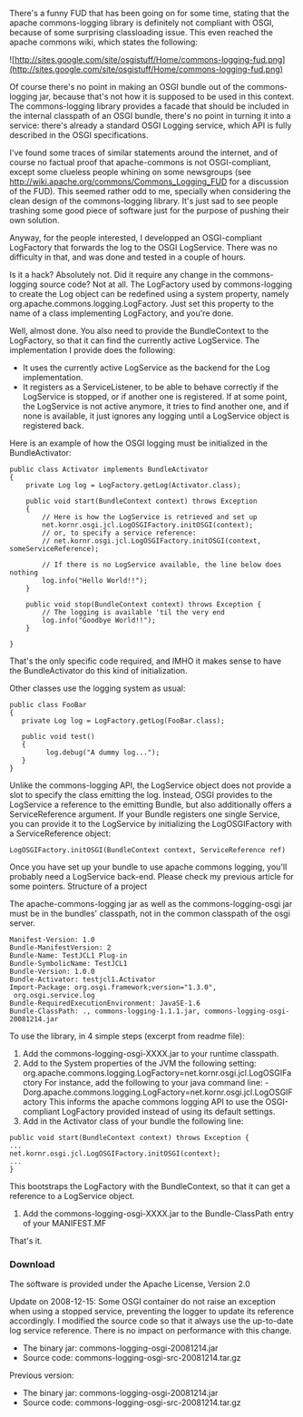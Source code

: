 There's a funny FUD that has been going on for some time, stating that the apache commons-logging library is definitely not compliant with OSGI, because of some surprising classloading issue. This even reached the apache commons wiki, which states the following:

![http://sites.google.com/site/osgistuff/Home/commons-logging-fud.png](http://sites.google.com/site/osgistuff/Home/commons-logging-fud.png)

Of course there's no point in making an OSGI bundle out of the commons-logging jar, because that's not how it is supposed to be used in this context. The commons-logging library provides a facade that should be included in the internal classpath of an OSGI bundle, there's no point in turning it into a service: there's already a standard OSGI Logging service, which API is fully described in the OSGI specifications.

I've found some traces of similar statements around the internet, and of course no factual proof that apache-commons is not OSGI-compliant, except some clueless people whining on some newsgroups (see http://wiki.apache.org/commons/Commons_Logging_FUD for a discussion of the FUD). This seemed rather odd to me, specially when considering the clean design of the commons-logging library. It's just sad to see people trashing some good piece of software just for the purpose of pushing their own solution.

Anyway, for the people interested, I developped an OSGI-compliant LogFactory that forwards the log to the OSGI LogService. There was no difficulty in that, and was done and tested in a couple of hours.

Is it a hack? Absolutely not. Did it require any change in the commons-logging source code? Not at all. The LogFactory used by commons-logging to create the Log object can be redefined using a system property, namely org.apache.commons.logging.LogFactory. Just set this property to the name of a class implementing LogFactory, and you're done.

Well, almost done. You also need to provide the BundleContext to the LogFactory, so that it can find the currently active LogService. The implementation I provide does the following:

  * It uses the currently active LogService as the backend for the Log implementation.
  * It registers as a ServiceListener, to be able to behave correctly if the LogService is stopped, or if another one is registered. If at some point, the LogService is not active anymore, it tries to find another one, and if none is available, it just ignores any logging until a LogService object is registered back.

Here is an example of how the OSGI logging must be initialized in the BundleActivator:

```
public class Activator implements BundleActivator 
{
	private Log log = LogFactory.getLog(Activator.class);

	public void start(BundleContext context) throws Exception 
	{
		// Here is how the LogService is retrieved and set up
		net.kornr.osgi.jcl.LogOSGIFactory.initOSGI(context);
		// or, to specify a service reference: 
		// net.kornr.osgi.jcl.LogOSGIFactory.initOSGI(context, someServiceReference);

		// If there is no LogService available, the line below does nothing
		log.info("Hello World!!");
	}

	public void stop(BundleContext context) throws Exception {
		// The logging is available 'til the very end
		log.info("Goodbye World!!");
	}

}
```

That's the only specific code required, and IMHO it makes sense to have the BundleActivator do this kind of initialization.

Other classes use the logging system as usual:

```
public class FooBar
{
   private Log log = LogFactory.getLog(FooBar.class);
   
   public void test()
   {
         log.debug("A dummy log...");
   }
}
```

Unlike the commons-logging API, the LogService object does not provide a slot to specify the class emitting the log. Instead, OSGI provides to the LogService a reference to the emitting Bundle, but also additionally offers a ServiceReference argument. If your Bundle registers one single Service, you can provide it to the LogService by initializing the LogOSGIFactory with a ServiceReference object:

```
LogOSGIFactory.initOSGI(BundleContext context, ServiceReference ref)
```

Once you have set up your bundle to use apache commons logging, you'll probably need a LogService back-end. Please check my previous article for some pointers.
Structure of a project

The apache-commons-logging jar as well as the commons-logging-osgi jar must be in the bundles' classpath, not in the common classpath of the osgi server.

```
Manifest-Version: 1.0
Bundle-ManifestVersion: 2
Bundle-Name: TestJCL1 Plug-in
Bundle-SymbolicName: TestJCL1
Bundle-Version: 1.0.0
Bundle-Activator: testjcl1.Activator
Import-Package: org.osgi.framework;version="1.3.0",
 org.osgi.service.log
Bundle-RequiredExecutionEnvironment: JavaSE-1.6
Bundle-ClassPath: ., commons-logging-1.1.1.jar, commons-logging-osgi-20081214.jar
```

To use the library, in 4 simple steps (excerpt from readme file):

  1. Add the commons-logging-osgi-XXXX.jar to your runtime classpath.
  1. Add to the System properties of the JVM the following setting:
org.apache.commons.logging.LogFactory=net.kornr.osgi.jcl.LogOSGIFactory
For instance, add the following to your java command line:
-Dorg.apache.commons.logging.LogFactory=net.kornr.osgi.jcl.LogOSGIFactory
This informs the apache commons logging API to use the
OSGI-compliant LogFactory provided instead of using its default
settings.
  1. Add in the Activator class of your bundle the following line:
```
public void start(BundleContext context) throws Exception {
...
net.kornr.osgi.jcl.LogOSGIFactory.initOSGI(context);
...
}
```
This bootstraps the LogFactory with the BundleContext, so that it can
get a reference to a LogService object.
  1. Add the commons-logging-osgi-XXXX.jar to the Bundle-ClassPath entry of your MANIFEST.MF

That's it.

### Download ###

The software is provided under the Apache License, Version 2.0

Update on 2008-12-15: Some OSGI container do not raise an exception when using a stopped service, preventing the logger to update its reference accordingly. I modified the source code so that it always use the up-to-date log service reference. There is no impact on performance with this change.

  * The binary jar: commons-logging-osgi-20081214.jar
  * Source code: commons-logging-osgi-src-20081214.tar.gz

Previous version:

  * The binary jar: commons-logging-osgi-20081214.jar
  * Source code: commons-logging-osgi-src-20081214.tar.gz